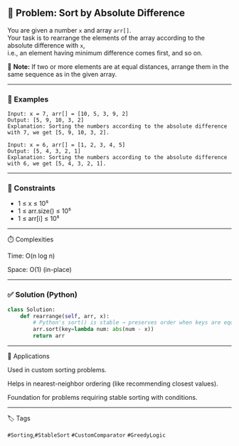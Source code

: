## 📌 Problem: Sort by Absolute Difference

You are given a number `x` and array `arr[]`.  
Your task is to rearrange the elements of the array according to the absolute difference with `x`,  
i.e., an element having minimum difference comes first, and so on.  

🔹 **Note:** If two or more elements are at equal distances, arrange them in the same sequence as in the given array.  

---

### 📝 Examples
```text
Input: x = 7, arr[] = [10, 5, 3, 9, 2]  
Output: [5, 9, 10, 3, 2]  
Explanation: Sorting the numbers according to the absolute difference with 7, we get [5, 9, 10, 3, 2].  

Input: x = 6, arr[] = [1, 2, 3, 4, 5]  
Output: [5, 4, 3, 2, 1]  
Explanation: Sorting the numbers according to the absolute difference with 6, we get [5, 4, 3, 2, 1].  
```
---

### 🎯 Constraints
- 1 ≤ x ≤ 10⁵  
- 1 ≤ arr.size() ≤ 10⁵  
- 1 ≤ arr[i] ≤ 10⁵  

---

⏱️ Complexities

Time: O(n log n)

Space: O(1) (in-place)

---

### ✅ Solution (Python)

```python
class Solution:
    def rearrange(self, arr, x):
        # Python's sort() is stable → preserves order when keys are equal
        arr.sort(key=lambda num: abs(num - x))
        return arr

```
---

🧠 Applications

Used in custom sorting problems.

Helps in nearest-neighbor ordering (like recommending closest values).

Foundation for problems requiring stable sorting with conditions.



---

🏷️ Tags

`#Sorting`,`#StableSort` `#CustomComparator` `#GreedyLogic`
